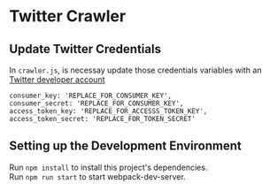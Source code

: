 # Twitter Crawler

## Update Twitter Credentials

In ```crawler.js```, is necessay update those credentials variables with an [Twitter developer account](https://developer.twitter.com/en/apply-for-access)

    consumer_key: 'REPLACE_FOR_CONSUMER_KEY',
    consumer_secret: 'REPLACE_FOR_CONSUMER_KEY',
	access_token_key: 'REPLACE_FOR_ACCESSS_TOKEN_KEY',
	access_token_secret: 'REPLACE_FOR_TOKEN_SECRET'

## Setting up the Development Environment

Run `npm install` to install this project's dependencies.  
Run `npm run start` to start webpack-dev-server.  

